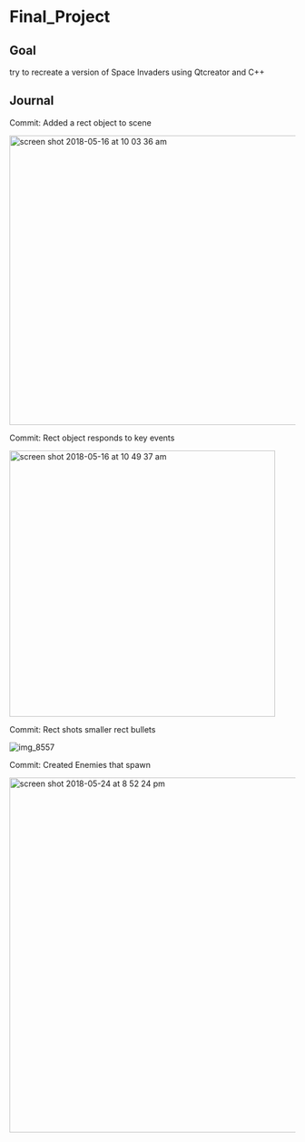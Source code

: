 # Final_Project

## Goal  
try to recreate a version of Space Invaders using Qtcreator and C++

## Journal 
  Commit: Added a rect object to scene
  
  <img width="509" alt="screen shot 2018-05-16 at 10 03 36 am" src="https://user-images.githubusercontent.com/38049808/40211124-a761534e-59fd-11e8-9449-00a6badaa3d7.png">
  
  Commit: Rect object responds to key events
  
  <img width="468" alt="screen shot 2018-05-16 at 10 49 37 am" src="https://user-images.githubusercontent.com/38049808/40211264-8fee1dd6-59fe-11e8-95e8-9727502554c1.png">

  Commit: Rect shots smaller rect bullets
  
  ![img_8557](https://user-images.githubusercontent.com/38049808/40213083-74f9be04-5a08-11e8-8a37-928b98e13c51.jpg)

  Commit: Created Enemies that spawn
  
  <img width="624" alt="screen shot 2018-05-24 at 8 52 24 pm" src="https://user-images.githubusercontent.com/38049808/40525393-a325d7f4-5f94-11e8-986c-6d4c64a40ade.png">
